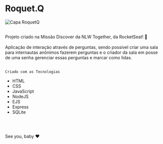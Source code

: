 # Roquet.Q

![Capa RoquetQ](https://user-images.githubusercontent.com/102435512/167229640-977ae1c7-5697-4d9d-a4b7-43345f258a02.jpeg)
<br>
<br>
<div>Projeto criado na Missão Discover da NLW Together, da RocketSeat! 💜</div>
<br>
<div>Aplicação de interação através de perguntas, sendo possível criar uma sala para internautas anônimos fazerem perguntas e o criador da sala em posse de uma senha gerenciar essas perguntas e marcar como lidas.</div>
<br>

    Criado com as Tecnologias
-  HTML
-  CSS
-  JavaScript
-  NodeJS
-  EJS
-  Express
-  SQLite

<br>
<br>

See you, baby ❤️

